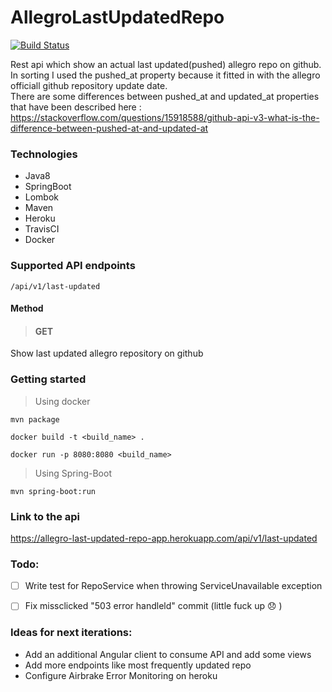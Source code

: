 # AllegroLastUpdatedRepo

[![Build Status](https://travis-ci.com/Nezale/AllegroLastUpdatedRepo.svg?token=6toCu4DPGu1TovDxJPhE&branch=master)](https://travis-ci.com/Nezale/AllegroLastUpdatedRepo)

Rest api which show an actual last updated(pushed) allegro repo on github. <br />
In sorting I used the pushed_at property because it fitted in with the allegro officiall github repository update date. <br />
There are some differences between pushed_at and updated_at properties that have been described here : https://stackoverflow.com/questions/15918588/github-api-v3-what-is-the-difference-between-pushed-at-and-updated-at
### Technologies
- Java8
- SpringBoot
- Lombok
- Maven
- Heroku
- TravisCI
- Docker

### Supported API endpoints ###

    /api/v1/last-updated
#### Method
> #### GET ###
Show last updated allegro repository on github

### Getting started
> Using docker
    
    mvn package
    
    docker build -t <build_name> .
    
    docker run -p 8080:8080 <build_name>

> Using Spring-Boot
    
    mvn spring-boot:run
    

### Link to the api ###
https://allegro-last-updated-repo-app.herokuapp.com/api/v1/last-updated

### Todo:
- [ ] Write test for RepoService when throwing ServiceUnavailable exception
- [ ] Fix missclicked "503 error handleld" commit (little fuck up :disappointed: )


### Ideas for next iterations:

 - Add an additional Angular client to consume API and add some views
 - Add more endpoints like most frequently updated repo
 - Configure Airbrake Error Monitoring on heroku

